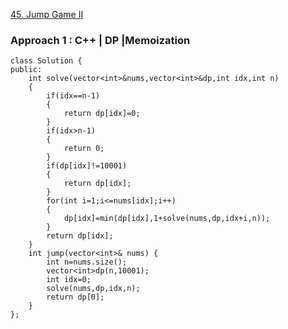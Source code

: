 <a href="https://leetcode.com/problems/jump-game-ii/">45. Jump Game II</a>

### Approach 1 : C++ | DP |Memoization

```
class Solution {
public:
    int solve(vector<int>&nums,vector<int>&dp,int idx,int n)
    {
        if(idx==n-1)
        {
            return dp[idx]=0;
        }
        if(idx>n-1)
        {
            return 0;
        }
        if(dp[idx]!=10001)
        {
            return dp[idx];
        }
        for(int i=1;i<=nums[idx];i++)
        {
            dp[idx]=min(dp[idx],1+solve(nums,dp,idx+i,n));
        }
        return dp[idx];
    }
    int jump(vector<int>& nums) {
        int n=nums.size();
        vector<int>dp(n,10001);
        int idx=0;
        solve(nums,dp,idx,n);
        return dp[0];
    }
};
```